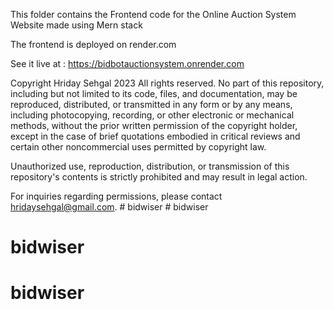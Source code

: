 This folder contains the Frontend code for the Online Auction System Website made using Mern stack

The frontend is deployed on render.com 

See it live at : https://bidbotauctionsystem.onrender.com





Copyright Hriday Sehgal 2023
All rights reserved. No part of this repository, including but not limited to its code, files, and documentation, may be reproduced, distributed, or transmitted in any form or by any means, including photocopying, recording, or other electronic or mechanical methods, without the prior written permission of the copyright holder, except in the case of brief quotations embodied in critical reviews and certain other noncommercial uses permitted by copyright law.

Unauthorized use, reproduction, distribution, or transmission of this repository's contents is strictly prohibited and may result in legal action.

For inquiries regarding permissions, please contact hridaysehgal@gmail.com.
#   b i d w i s e r  
 # bidwiser
# bidwiser
# bidwiser
